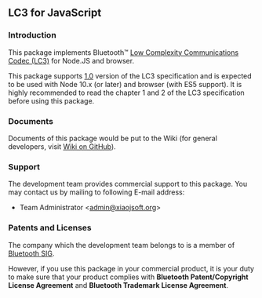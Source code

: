 ﻿## LC3 for JavaScript

### Introduction

This package implements Bluetooth™ [Low Complexity Communications Codec (LC3)](https://www.bluetooth.com/blog/a-technical-overview-of-lc3/) for Node.JS and browser.

This package supports [1.0](https://www.bluetooth.com/specifications/specs/low-complexity-communication-codec-1-0/) version of the LC3 specification and is expected to be used with Node 10.x (or later) and browser (with ES5 support). It is highly recommended to read the chapter 1 and 2 of the LC3 specification before using this package.

### Documents

Documents of this package would be put to the Wiki (for general developers, visit [Wiki on GitHub](https://github.com/xiaojsoft/lc3codec.js/wiki)).

### Support

The development team provides commercial support to this package. You may contact us by mailing to following E-mail address:

  - Team Administrator &lt;<a href="mailto:admin@xiaojsoft.org">admin@xiaojsoft.org</a>&gt;

### Patents and Licenses

The company which the development team belongs to is a member of <a href="https://www.bluetooth.com/">Bluetooth SIG</a>. 

However, if you use this package in your commercial product, it is your duty to make sure that your product complies with <b>Bluetooth Patent/Copyright License Agreement</b> and <b>Bluetooth Trademark License Agreement</b>.

